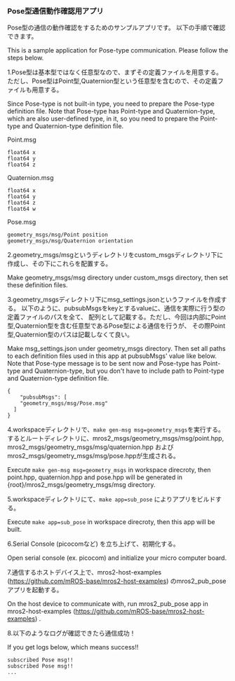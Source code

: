### Pose型通信動作確認用アプリ

Pose型の通信の動作確認をするためのサンプルアプリです。
以下の手順で確認できます。

This is a sample application for Pose-type communication.
Please follow the steps below.

1.Pose型は基本型ではなく任意型なので、まずその定義ファイルを用意する。
  ただし、Pose型はPoint型,Quaternion型という任意型を含むので、その定義ファイルも用意する。

  Since Pose-type is not built-in type, you need to prepare the Pose-type definition file.
  Note that Pose-type has Point-type and Quaternion-type, which are also user-defined type, in it, so you need to prepare the Point-type and Quaternion-type definition file.

  Point.msg
  ```
  float64 x
  float64 y
  float64 z
  ```

  Quaternion.msg
  ```
  float64 x
  float64 y
  float64 z
  float64 w
  ```

  Pose.msg
  ```
  geometry_msgs/msg/Point position
  geometry_msgs/msg/Quaternion orientation
  ```
  
2.geometry_msgs/msgというディレクトリをcustom_msgsディレクトリ下に作成し、その下にこれらを配置する。

  Make geometry_msgs/msg directory under custom_msgs directory, then set these definition files.

3.geometry_msgsディレクトリ下にmsg_settings.jsonというファイルを作成する。
  以下のように、pubsubMsgsをkeyとするvalueに、通信を実際に行う型の定義ファイルのパスを全て、
  配列として記載する。ただし、今回は内部にPoint型,Quaternion型を含む任意型であるPose型による通信を行うが、
  その際Point型,Quaternion型のパスは記載しなくて良い。

  Make msg_settings.json under geometry_msgs directory.
  Then set all paths to each definition files used in this app at pubsubMsgs' value like below.
  Note that Pose-type message is to be sent now and Pose-type has Point-type and Quaternion-type, but you don't have to include path to Point-type and Quaternion-type definition file.

  ```
  {
      "pubsubMsgs": [
      "geometry_msgs/msg/Pose.msg"
    ]
  }
  ```
  

4.workspaceディレクトリで、`make gen-msg msg=geometry_msgs`を実行する。
  するとルートディレクトリに、mros2_msgs/geometry_msgs/msg/point.hpp, mros2_msgs/geometry_msgs/msg/quaternion.hpp およびmros2_msgs/geometry_msgs/msg/pose.hppが生成される。

  Execute `make gen-msg msg=geometry_msgs` in workspace direcroty, then point.hpp, quaternion.hpp and pose.hpp will be generated in {root}/mros2_msgs/geometry_msgs/msg directory.

5.workspaceディレクトリにて、`make app=sub_pose` によりアプリをビルドする。

  Execute `make app=sub_pose` in workspace direcroty, then this app will be built.
  
6.Serial Console (picocomなど) を立ち上げて、初期化する。

  Open serial console (ex. picocom) and initialize your micro computer board.

7.通信するホストデバイス上で、mros2-host-examples (https://github.com/mROS-base/mros2-host-examples) のmros2_pub_poseアプリを起動する。

  On the host device to communicate with, run mros2_pub_pose app in mros2-host-examples (https://github.com/mROS-base/mros2-host-examples) .

8.以下のようなログが確認できたら通信成功！

  If you get logs below, which means success!!

```
subscribed Pose msg!!
subscribed Pose msg!!
...

```